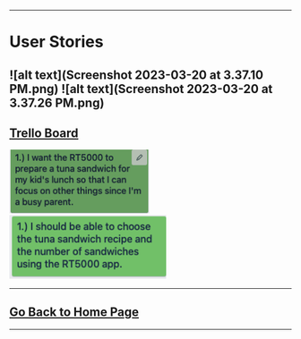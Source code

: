 

---
# User Stories 

![alt text](Screenshot 2023-03-20 at 3.37.10 PM.png) ![alt text](Screenshot 2023-03-20 at 3.37.26 PM.png) 
---
## **[Trello Board ](https://trello.com/invite/b/1iHTwr1O/ATTI44d1995287fe2936784447ffb2fdc8ef1E90D0E5/user-story-requirements)**

<img src="Screenshot 2023-03-20 at 3.37.10 PM.png" alt="image_description" width="250"> <img src="Screenshot 2023-03-20 at 3.37.26 PM.png" alt="image_description" width="280">

---
## [Go Back to Home Page](./)
---
